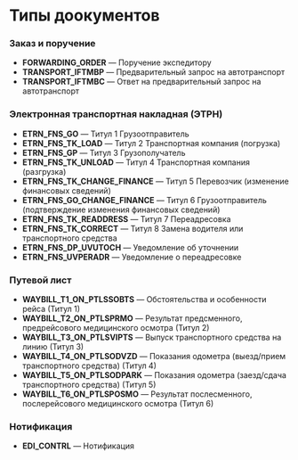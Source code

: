 # Типы доокументов

### Заказ и поручение
- **FORWARDING_ORDER** — Поручение экспедитору
- **TRANSPORT_IFTMBP** — Предварительный запрос на автотранспорт
- **TRANSPORT_IFTMBC** — Ответ на предварительный запрос на автотранспорт

### Электронная транспортная накладная (ЭТРН)
- **ETRN_FNS_GO** — Титул 1 Грузоотправитель
- **ETRN_FNS_TK_LOAD** — Титул 2 Транспортная компания (погрузка)
- **ETRN_FNS_GP** — Титул 3 Грузополучатель
- **ETRN_FNS_TK_UNLOAD** — Титул 4 Транспортная компания (разгрузка)
- **ETRN_FNS_TK_CHANGE_FINANCE** — Титул 5 Перевозчик (изменение финансовых сведений)
- **ETRN_FNS_GO_CHANGE_FINANCE** — Титул 6 Грузоотправитель (подтверждение изменения финансовых сведений)
- **ETRN_FNS_TK_READDRESS** — Титул 7 Переадресовка
- **ETRN_FNS_TK_CORRECT** — Титул 8 Замена водителя или транспортного средства
- **ETRN_FNS_DP_UVUTOCH** — Уведомление об уточнении
- **ETRN_FNS_UVPERADR** — Уведомление о переадресовке

### Путевой лист
- **WAYBILL_T1_ON_PTLSSOBTS** — Обстоятельства и особенности рейса (Титул 1)
- **WAYBILL_T2_ON_PTLSPRMO** — Результат предсменного, предрейсового медицинского осмотра (Титул 2)
- **WAYBILL_T3_ON_PTLSVIPTS** — Выпуск транспортного средства на линию (Титул 3)
- **WAYBILL_T4_ON_PTLSODVZD** — Показания одометра (выезд/прием транспортного средства) (Титул 4)
- **WAYBILL_T5_ON_PTLSODPARK** — Показания одометра (заезд/сдача транспортного средства) (Титул 5)
- **WAYBILL_T6_ON_PTLSPOSMO** — Результат послесменного, послерейсового медицинского осмотра (Титул 6)

### Нотификация
- **EDI_CONTRL** — Нотификация
